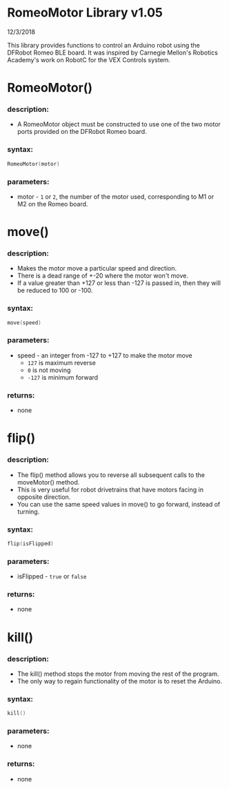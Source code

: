 # RomeoMotor Library v1.05
12/3/2018

This library provides functions to control an Arduino robot using the DFRobot Romeo BLE board.
It was inspired by Carnegie Mellon's Robotics Academy's work on RobotC for the VEX Controls system.


# RomeoMotor()
### description:
* A RomeoMotor object must be constructed to use one of the two motor ports provided on the DFRobot Romeo board.
### syntax:
```c
RomeoMotor(motor)
```
### parameters:
* motor - ```1``` or ```2```, the number of the motor used, corresponding to M1 or M2 on the Romeo board.


# move()
### description:
* Makes the motor move a particular speed and direction.
* There is a dead range of +-20 where the motor won't move.
* If a value greater than +127 or less than -127 is passed in, then they will be reduced to 100 or -100.
### syntax:
```c
move(speed)
```
### parameters:
* speed - an integer from -127 to +127 to make the motor move
  * ```127``` is maximum reverse
  * ```0``` is not moving
  * ```-127``` is minimum forward
### returns:
* none


# flip()
### description:
* The flip() method allows you to reverse all subsequent calls to the moveMotor() method.
* This is very useful for robot drivetrains that have motors facing in opposite direction.
* You can use the same speed values in move() to go forward, instead of turning.
### syntax:
```c
flip(isFlipped)
```
### parameters:
* isFlipped - ```true``` or ```false```
### returns:
 * none
 
 
# kill()
### description:
* The kill() method stops the motor from moving the rest of the program.
* The only way to regain functionality of the motor is to reset the Arduino.
### syntax:
```c
kill()
```
 ### parameters:
 * none
 ### returns:
 * none

 
